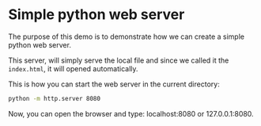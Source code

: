 # Simple python web server
The purpose of this demo is to demonstrate how we can create a simple python web server.

This server, will simply serve the local file and since we called it the ```index.html```, it will opened automatically. 

This is how you can start the web server in the current directory:
```bash
python -m http.server 8080
```
Now, you can open the browser and type: localhost:8080 or 127.0.0.1:8080. 

